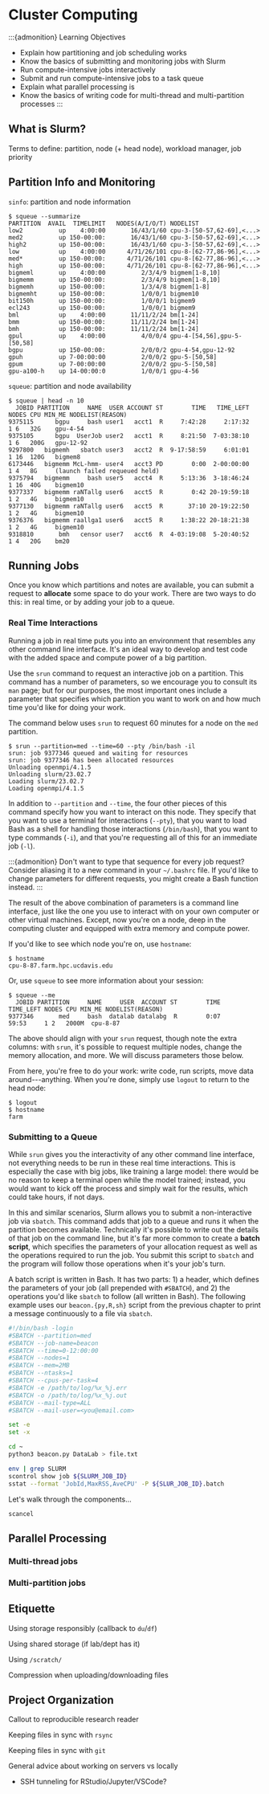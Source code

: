 Cluster Computing
=================

:::{admonition} Learning Objectives
+ Explain how partitioning and job scheduling works 
+ Know the basics of submitting and monitoring jobs with Slurm
+ Run compute-intensive jobs interactively
+ Submit and run compute-intensive jobs to a task queue
+ Explain what parallel processing is
+ Know the basics of writing code for multi-thread and multi-partition
  processes
:::

What is Slurm?
--------------

Terms to define: partition, node (+ head node), workload manager, job priority


Partition Info and Monitoring
-----------------------------

`sinfo`: partition and node information

```
$ squeue --summarize
PARTITION  AVAIL  TIMELIMIT   NODES(A/I/O/T) NODELIST
low2          up    4:00:00       16/43/1/60 cpu-3-[50-57,62-69],<...>
med2          up 150-00:00:       16/43/1/60 cpu-3-[50-57,62-69],<...>
high2         up 150-00:00:       16/43/1/60 cpu-3-[50-57,62-69],<...>
low           up    4:00:00      4/71/26/101 cpu-8-[62-77,86-96],<...>
med*          up 150-00:00:      4/71/26/101 cpu-8-[62-77,86-96],<...>
high          up 150-00:00:      4/71/26/101 cpu-8-[62-77,86-96],<...>
bigmeml       up    4:00:00          2/3/4/9 bigmem[1-8,10]
bigmemm       up 150-00:00:          2/3/4/9 bigmem[1-8,10]
bigmemh       up 150-00:00:          1/3/4/8 bigmem[1-8]
bigmemht      up 150-00:00:          1/0/0/1 bigmem10
bit150h       up 150-00:00:          1/0/0/1 bigmem9
ecl243        up 150-00:00:          1/0/0/1 bigmem9
bml           up    4:00:00       11/11/2/24 bm[1-24]
bmm           up 150-00:00:       11/11/2/24 bm[1-24]
bmh           up 150-00:00:       11/11/2/24 bm[1-24]
gpul          up    4:00:00          4/0/0/4 gpu-4-[54,56],gpu-5-[50,58]
bgpu          up 150-00:00:          2/0/0/2 gpu-4-54,gpu-12-92
gpuh          up 7-00:00:00          2/0/0/2 gpu-5-[50,58]
gpum          up 7-00:00:00          2/0/0/2 gpu-5-[50,58]
gpu-a100-h    up 14-00:00:0          1/0/0/1 gpu-4-56
```

`squeue`: partition and node availability

```
$ squeue | head -n 10
  JOBID PARTITION     NAME  USER ACCOUNT ST        TIME   TIME_LEFT NODES CPU MIN_ME NODELIST(REASON)
9375115      bgpu     bash user1   acct1  R     7:42:28     2:17:32     1 6   32G    gpu-4-54
9375105      bgpu  UserJob user2   acct1  R     8:21:50  7-03:38:10     1 6   200G   gpu-12-92
9297800   bigmemh   sbatch user3   acct2  R  9-17:58:59     6:01:01     1 16  120G   bigmem8
6173446   bigmemm McL-hmm- user4   acct3 PD        0:00  2-00:00:00     1 4   8G     (launch failed requeued held)
9375794   bigmemm     bash user5   acct4  R     5:13:36  3-18:46:24     1 16  40G    bigmem10
9377337   bigmemm raNTallg user6   acct5  R        0:42 20-19:59:18     1 2   4G     bigmem10
9377130   bigmemm raNTallg user6   acct5  R       37:10 20-19:22:50     1 2   4G     bigmem10
9376376   bigmemm raallga1 user6   acct5  R     1:38:22 20-18:21:38     1 2   4G     bigmem10
9318810       bmh   censor user7   acct6  R  4-03:19:08  5-20:40:52     1 4   20G    bm20
```

Running Jobs
------------

Once you know which partitions and notes are available, you can submit a
request to **allocate** some space to do your work. There are two ways to do
this: in real time, or by adding your job to a queue.

### Real Time Interactions

Running a job in real time puts you into an environment that resembles any
other command line interface. It's an ideal way to develop and test code with
the added space and compute power of a big partition.

Use the `srun` command to request an interactive job on a partition. This
command has a number of parameters, so we encourage you to consult its `man`
page; but for our purposes, the most important ones include a parameter that
specifies which partition you want to work on and how much time you'd like for
doing your work.

The command below uses `srun` to request 60 minutes for a node on the `med`
partition.

```
$ srun --partition=med --time=60 --pty /bin/bash -il
srun: job 9377346 queued and waiting for resources
srun: job 9377346 has been allocated resources
Unloading openmpi/4.1.5
Unloading slurm/23.02.7
Loading slurm/23.02.7
Loading openmpi/4.1.5
```

In addition to `--partition` and `--time`, the four other pieces of this
command specify how you want to interact on this node. They specify that you
want to use a terminal for interactions (`--pty`), that you want to load Bash
as a shell for handling those interactions (`/bin/bash`), that you want to type
commands (`-i`), and that you're requesting all of this for an immediate job
(`-l`).

:::{admonition} Don't want to type that sequence for every job request?
Consider aliasing it to a new command in your `~/.bashrc` file. If you'd like
to change parameters for different requests, you might create a Bash function
instead.
:::

The result of the above combination of parameters is a command line interface,
just like the one you use to interact with on your own computer or other
virtual machines. Except, now you're on a node, deep in the computing cluster
and equipped with extra memory and compute power.

If you'd like to see which node you're on, use `hostname`:

```
$ hostname
cpu-8-87.farm.hpc.ucdavis.edu
```

Or, use `squeue` to see more information about your session:

```
$ squeue --me
  JOBID PARTITION     NAME     USER  ACCOUNT ST        TIME   TIME_LEFT NODES CPU MIN_ME NODELIST(REASON)
9377346       med     bash  datalab datalabg  R        0:07       59:53     1 2   2000M  cpu-8-87
```

The above should align with your `srun` request, though note the extra columns:
with `srun`, it's possible to request multiple nodes, change the memory
allocation, and more. We will discuss parameters those below.

From here, you're free to do your work: write code, run scripts, move data
around---anything. When you're done, simply use `logout` to return to the
head node:

```
$ logout
$ hostname
farm
```

### Submitting to a Queue

While `srun` gives you the interactivity of any other command line interface,
not everything needs to be run in these real time interactions. This is
especially the case with big jobs, like training a large model: there would be
no reason to keep a terminal open while the model trained; instead, you would
want to kick off the process and simply wait for the results, which could take
hours, if not days.

In this and similar scenarios, Slurm allows you to submit a non-interactive
job via `sbatch`. This command adds that job to a queue and runs it when the
partition becomes available. Technically it's possible to write out the details
of that job on the command line, but it's far more common to create a **batch
script**, which specifies the parameters of your allocation request as well as
the operations required to run the job. You submit this script to `sbatch` and
the program will follow those operations when it's your job's turn.

A batch script is written in Bash. It has two parts: 1) a header, which defines
the parameters of your job (all prepended with `#SBATCH`), and 2) the
operations you'd like `sbatch` to follow (all written in Bash). The following
example uses our `beacon.{py,R,sh}` script from the previous chapter to print a
message continuously to a file via `sbatch`.

```sh
#!/bin/bash -login
#SBATCH --partition=med
#SBATCH --job-name=beacon
#SBATCH --time=0-12:00:00
#SBATCH --nodes=1
#SBATCH --mem=2MB
#SBATCH --ntasks=1
#SBATCH --cpus-per-task=4
#SBATCH -e /path/to/log/%x_%j.err
#SBATCH -o /path/to/log/%x_%j.out
#SBATCH --mail-type=ALL
#SBATCH --mail-user=<you@email.com>

set -e
set -x

cd ~
python3 beacon.py DataLab > file.txt

env | grep SLURM
scontrol show job ${SLURM_JOB_ID}
sstat --format 'JobId,MaxRSS,AveCPU' -P ${SLUR_JOB_ID}.batch
```

Let's walk through the components...



`scancel`


Parallel Processing
-------------------

### Multi-thread jobs


### Multi-partition jobs


Etiquette
---------

Using storage responsibly (callback to `du`/`df`)

Using shared storage (if lab/dept has it)

Using `/scratch/`

Compression when uploading/downloading files


Project Organization
--------------------

Callout to reproducible research reader

Keeping files in sync with `rsync`

Keeping files in sync with `git`

General advice about working on servers vs locally

* SSH tunneling for RStudio/Jupyter/VSCode?
